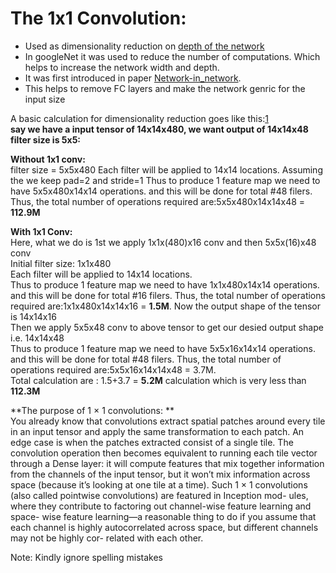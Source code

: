 # The 1x1 Convolution:
- Used as dimensionality reduction on [depth of the network][1]
- In googleNet it was used to reduce the number of computations. Which helps to increase the network width and depth.
- It was first introduced in paper [Network-in_network][2].
- This helps to remove FC layers and make the network genric for the input size

A basic calculation for dimensionality reduction goes like this:[1]  
**say we have a input tensor of 14x14x480, we want output of 14x14x48 filter size is 5x5:**  

**Without 1x1 conv:**  
filter size = 5x5x480
Each filter will be applied to 14x14 locations. Assuming the we keep pad=2 and stride=1
Thus to produce 1 feature map we need to have 5x5x480x14x14 operations. and this will be done for total #48 filers. Thus, the total number of operations required are:5x5x480x14x14x48 = **112.9M**

**With 1x1 Conv:**  
Here, what we do is 1st we apply 1x1x(480)x16 conv and then 5x5x(16)x48 conv    
Initial filter size: 1x1x480  
Each filter will be applied to 14x14 locations.  
Thus to produce 1 feature map we need to have 1x1x480x14x14 operations. and this will be done for total #16 filers. Thus, the total number of operations required are:1x1x480x14x14x16 = **1.5M**. Now the output shape of the tensor is 14x14x16  
Then we apply 5x5x48 conv to above tensor to get our desied output shape i.e. 14x14x48   
Thus to produce 1 feature map we need to have 5x5x16x14x14 operations. and this will be done for total #48 filers. Thus, the total number of operations required are:5x5x16x14x14x48 = 3.7M.  
Total calculation are : 1.5+3.7 = **5.2M** calculation which is very less than **112.3M**  

**The purpose of 1 × 1 convolutions: **  
You already know that convolutions extract spatial patches around every tile in an
input tensor and apply the same transformation to each patch. An edge case is when
the patches extracted consist of a single tile. The convolution operation then
becomes equivalent to running each tile vector through a Dense layer: it will compute
features that mix together information from the channels of the input tensor, but it
won’t mix information across space (because it’s looking at one tile at a time). Such
1 × 1 convolutions (also called pointwise convolutions) are featured in Inception mod-
ules, where they contribute to factoring out channel-wise feature learning and space-
wise feature learning—a reasonable thing to do if you assume that each channel is
highly autocorrelated across space, but different channels may not be highly cor-
related with each other.

Note: Kindly ignore spelling mistakes

[1]: https://medium.com/coinmonks/paper-review-of-googlenet-inception-v1-winner-of-ilsvlc-2014-image-classification-c2b3565a64e7
[2]: https://arxiv.org/abs/1312.4400?context=cs

